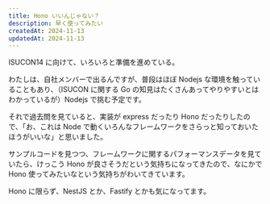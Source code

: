 ```yaml
---
title: Hono いいんじゃない？
description: 早く使ってみたい
createdAt: 2024-11-13
updatedAt: 2024-11-13
---
```


ISUCON14 に向けて、いろいろと準備を進めている。

わたしは、自社メンバーで出るんですが、普段はほぼ Nodejs な環境を触っていることもあり、（ISUCON に関する Go の知見はたくさんあってやりやすいとはわかっているが）Nodejs で挑む予定です。

それで過去問を見ていると、実装が express だったり Hono だったりしたので、「お、これは Node で動くいろんなフレームワークをさらっと知っておいたほうがいいな」と思いました。

サンプルコードを見つつ、フレームワークに関するパフォーマンスデータを見ていたら、けっこう Hono が良さそうだという気持ちになってきたので、なにかで Hono 使ってみたいなという気持ちがわいてきています。

Hono に限らず、NestJS とか、Fastify とかも気になってます。
